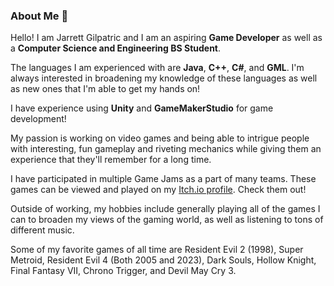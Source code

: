 ### About Me 👋

Hello! I am Jarrett Gilpatric and I am an aspiring **Game Developer** as well as a **Computer Science and Engineering BS Student**.

The languages I am experienced with are **Java**, **C++**, **C#**, and **GML**. I'm always interested in broadening my knowledge of these languages as well as new ones that I'm able to get my hands on!

I have experience using **Unity** and **GameMakerStudio** for game development!

My passion is working on video games and being able to intrigue people with interesting, fun gameplay and riveting mechanics while giving them an experience that they'll remember for a long time.

I have participated in multiple Game Jams as a part of many teams. These games can be viewed and played on my [Itch.io profile](https://jarrettgilp.itch.io/). Check them out!

Outside of working, my hobbies include generally playing all of the games I can to broaden my views of the gaming world, as well as listening to tons of different music.

Some of my favorite games of all time are Resident Evil 2 (1998), Super Metroid, Resident Evil 4 (Both 2005 and 2023), Dark Souls, Hollow Knight, Final Fantasy VII, Chrono Trigger, and Devil May Cry 3.

<p align="center"> <![itchdotio](https://img.shields.io/badge/Itch.io-000000?style=for-the-badge&logo=Itch.io&logoColor=#FA5C5C)]> </p>
<p align="center"> <![github](https://img.shields.io/badge/GitHub-000000?style=for-the-badge&logo=GitHub&logoColor=white)]> </p>

